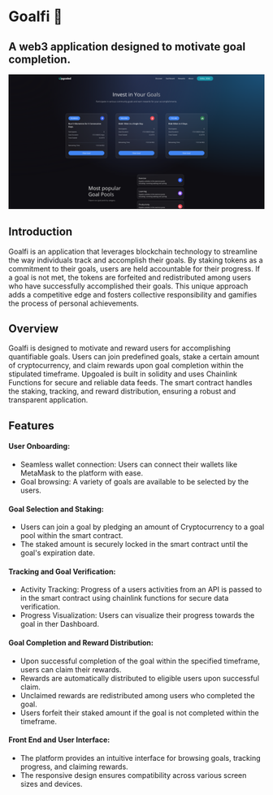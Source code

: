 # Goalfi 🏁
## A web3 application designed to motivate goal completion. 

![Alt text](client/images/goalfi.png)

## Introduction
Goalfi is an application that leverages blockchain technology to streamline the way individuals track and accomplish their goals. 
By staking tokens as a commitment to their goals, users are held accountable for their progress. If a goal is not met, the tokens are forfeited and redistributed among users who have successfully accomplished their goals. 
This unique approach adds a competitive edge and fosters collective responsibility and gamifies the process of personal achievements.

## Overview
Goalfi is designed to motivate and reward users for accomplishing quantifiable goals. Users can join predefined goals, stake a certain amount of cryptocurrency, and claim rewards upon goal completion within the stipulated timeframe.
Upgoaled is built in solidity and uses Chainlink Functions for secure and reliable data feeds. The smart contract handles the staking, tracking, and reward distribution, ensuring a robust and transparent application.

## Features
#### User Onboarding:
- Seamless wallet connection: Users can connect their wallets like MetaMask to the platform with ease.
- Goal browsing: A variety of goals are available to be selected by the users.

#### Goal Selection and Staking:
- Users can join a goal by pledging an amount of Cryptocurrency to a goal pool within the smart contract.
- The staked amount is securely locked in the smart contract until the goal's expiration date.

#### Tracking and Goal Verification:
- Activity Tracking: Progress of a users activities from an API is passed to in the smart contract using chainlink functions for secure data verification.
- Progress Visualization: Users can visualize their progress towards the goal in ther Dashboard.

#### Goal Completion and Reward Distribution:
- Upon successful completion of the goal within the specified timeframe, users can claim their rewards.
- Rewards are automatically distributed to eligible users upon successful claim.
- Unclaimed rewards are redistributed among users who completed the goal.
- Users forfeit their staked amount if the goal is not completed within the timeframe.

#### Front End and User Interface:
- The platform provides an intuitive interface for browsing goals, tracking progress, and claiming rewards.
- The responsive design ensures compatibility across various screen sizes and devices.